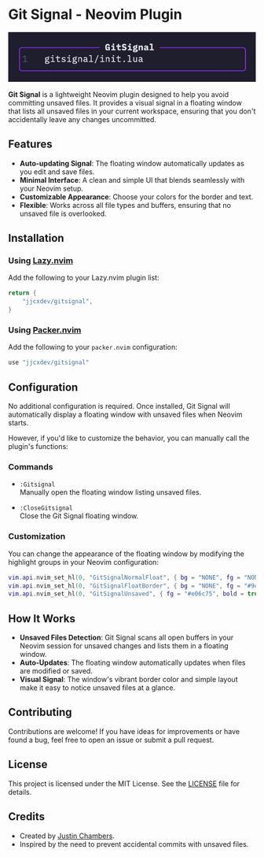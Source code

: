 # Git Signal - Neovim Plugin

![Git Signal](https://github.com/jjcxdev/gitsignal/raw/main/assets/screenshot.png)

**Git Signal** is a lightweight Neovim plugin designed to help you avoid committing unsaved files. It provides a visual signal in a floating window that lists all unsaved files in your current workspace, ensuring that you don't accidentally leave any changes uncommitted.

## Features

- **Auto-updating Signal**: The floating window automatically updates as you edit and save files.
- **Minimal Interface**: A clean and simple UI that blends seamlessly with your Neovim setup.
- **Customizable Appearance**: Choose your colors for the border and text.
- **Flexible**: Works across all file types and buffers, ensuring that no unsaved file is overlooked.

## Installation

### Using [Lazy.nvim](https://github.com/folke/lazy.nvim)

Add the following to your Lazy.nvim plugin list:

```lua
return {
    "jjcxdev/gitsignal",
}
```

### Using [Packer.nvim](https://github.com/wbthomason/packer.nvim)

Add the following to your `packer.nvim` configuration:

``` lua
use "jjcxdev/gitsignal"

```
## Configuration

No additional configuration is required. Once installed, Git Signal will automatically display a floating window with unsaved files when Neovim starts.

However, if you'd like to customize the behavior, you can manually call the plugin's functions:

### Commands

- `:Gitsignal`  
  Manually open the floating window listing unsaved files.

- `:CloseGitsignal`  
  Close the Git Signal floating window.

### Customization

You can change the appearance of the floating window by modifying the highlight groups in your Neovim configuration:

```lua
vim.api.nvim_set_hl(0, "GitSignalNormalFloat", { bg = "NONE", fg = "NONE" })
vim.api.nvim_set_hl(0, "GitSignalFloatBorder", { bg = "NONE", fg = "#9d00ff" }) -- vibrant purple
vim.api.nvim_set_hl(0, "GitSignalUnsaved", { fg = "#e06c75", bold = true })
```

## How It Works

- **Unsaved Files Detection**: Git Signal scans all open buffers in your Neovim session for unsaved changes and lists them in a floating window.
- **Auto-Updates**: The floating window automatically updates when files are modified or saved.
- **Visual Signal**: The window's vibrant border color and simple layout make it easy to notice unsaved files at a glance.

## Contributing

Contributions are welcome! If you have ideas for improvements or have found a bug, feel free to open an issue or submit a pull request.

## License

This project is licensed under the MIT License. See the [LICENSE](LICENSE) file for details.

## Credits

- Created by [Justin Chambers](https://github.com/jjcxdev).
- Inspired by the need to prevent accidental commits with unsaved files.
